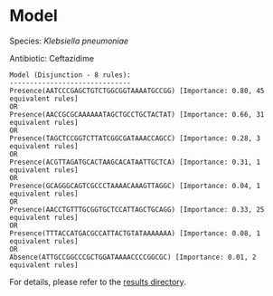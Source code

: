 
# Model

Species: *Klebsiella pneumoniae*

Antibiotic: Ceftazidime

```
Model (Disjunction - 8 rules):
------------------------------
Presence(AATCCCGAGCTGTCTGGCGGTAAAATGCCGG) [Importance: 0.80, 45 equivalent rules]
OR
Presence(AACCGCGCAAAAAATAGCTGCCTGCTACTAT) [Importance: 0.66, 31 equivalent rules]
OR
Presence(TAGCTCCGGTCTTATCGGCGATAAACCAGCC) [Importance: 0.28, 3 equivalent rules]
OR
Presence(ACGTTAGATGCACTAAGCACATAATTGCTCA) [Importance: 0.31, 1 equivalent rules]
OR
Presence(GCAGGGCAGTCGCCCTAAAACAAAGTTAGGC) [Importance: 0.04, 1 equivalent rules]
OR
Presence(AACCTGTTTGCGGTGCTCCATTAGCTGCAGG) [Importance: 0.33, 25 equivalent rules]
OR
Presence(TTTACCATGACGCCATTACTGTATAAAAAAA) [Importance: 0.08, 1 equivalent rules]
OR
Absence(ATTGCCGGCCCGCTGGATAAAACCCCGGCGC) [Importance: 0.01, 2 equivalent rules]

```

For details, please refer to the [results directory](../../../../../results/scm_b/klebsiella%20pneumoniae/ceftazidime/repeat_2/).

